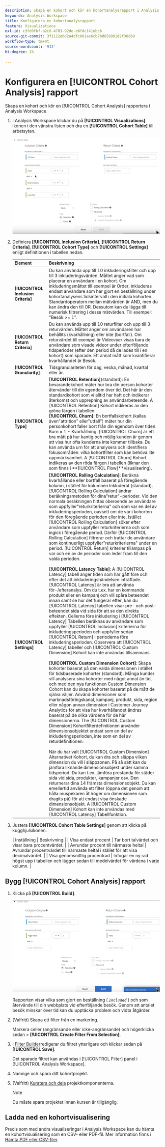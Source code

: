 ```yaml
---
description: Skapa en kohort och kör en kohortanalysrapport i Analysis Workspace.
keywords: Analysis Workspace
title: Konfigurera en kohortanalysrapport
feature: Visualizations
exl-id: c3fd9fbf-b2c8-4703-92de-e6fdc141ebc6
source-git-commit: 3f1112ebd2a4dfc881ae6cb7bd858901d2f38d69
workflow-type: tm+mt
source-wordcount: '913'
ht-degree: 1%

---
```


# Konfigurera en [!UICONTROL Cohort Analysis] rapport

Skapa en kohort och kör en [!UICONTROL Cohort Analysis] rapportera i Analysis Workspace.

1. I Analysis Workspace klickar du på **[!UICONTROL Visualizations]** ikonen i den vänstra listen och dra en **[!UICONTROL Cohort Table]** till arbetsytan.

   ![](assets/cohort-table.png)

1. Definiera **[!UICONTROL Inclusion Criteria]**, **[!UICONTROL Return Criteria]**, **[!UICONTROL Cohort Type]** och **[!UICONTROL Settings]** enligt definitionen i tabellen nedan.

   | Element | Beskrivning |
   |--- |--- |
   | **[!UICONTROL Inclusion Criteria]** | Du kan använda upp till 10 inkluderingsfilter och upp till 3 inkluderingsvärden. Måttet anger vad som placerar en användare i en kohort. Om inkluderingsmåttet till exempel är Order, inkluderas endast användare som har gjort en beställning under kohortanalysens tidsintervall i den initiala kohorten.<br>Standardoperatorn mellan mätvärden är AND, men du kan ändra den till OR. Dessutom kan du lägga till numerisk filtrering i dessa mätvärden. Till exempel: &quot;Besök >= 1&quot;.</br> |
   | **[!UICONTROL Return Criteria]** | Du kan använda upp till 10 returfilter och upp till 3 returvärden. Måttet anger om användaren har behållits (kvarhållning) eller inte (bortfall). Om returvärdet till exempel är Videovyer visas bara de användare som visade videor under efterföljande tidsperioder (efter den period då de lades till i en kohort) som sparade. Ett annat mått som kvantifierar kvarhållandet är Besök. |
   | **[!UICONTROL Granularity]** | Tidsgranulariteten för dag, vecka, månad, kvartal eller år. |
   | **[!UICONTROL Type]** | **[!UICONTROL Retention]**(standard): En bevarandekohort mäter hur bra din person kohorter återvänder till din egendom över tid. Det här är den standardkohort som vi alltid har haft och indikerar återkomst och upprepning av användarbeteende. A [!UICONTROL Retention] Kohort indikeras av den gröna färgen i tabellen.<br>**[!UICONTROL Churn]**: En bortfallskohort (kallas även&quot;attrition&quot; eller&quot;utfall&quot;) mäter hur din personkohort faller bort från din egendom över tiden. Kurn = 1 - Kvarhållning. [!UICONTROL Churn] är ett bra mått på hur kantig och möjlig kunden är genom att visa hur ofta kunderna inte kommer tillbaka. Du kan använda urn för att analysera och identifiera fokusområden: vilka kohortfilter som kan behöva lite uppmärksamhet. A [!UICONTROL Churn] Kohort indikeras av den röda färgen i tabellen (liknar den som finns i **[!UICONTROL Flow]**visualisering).</br> |
   | **[!UICONTROL Settings]** | **[!UICONTROL Rolling Calculation]**: Beräkna kvarhållande eller bortfall baserat på föregående kolumn, i stället för kolumnen Inkluderat (standard). [!UICONTROL Rolling Calculation] ändrar beräkningsmetoden för dina&quot;retur&quot;-perioder. Vid den normala beräkningen hittas oberoende av användare som uppfyller&quot;returkriterierna&quot; och som var en del av inkluderingsperioden, oavsett om de var i kohorten för den föregående perioden eller inte. Istället [!UICONTROL Rolling Calculation] söker efter användare som uppfyller returkriterierna och som ingick i föregående period. Därför [!UICONTROL Rolling Calculation] filtrerar och trattar de användare som kontinuerligt uppfyller&quot;returkriterierna&quot; under en period. [!UICONTROL Return] kriterier tillämpas på var och en av de perioder som leder fram till den valda perioden. </br><br>**[!UICONTROL Latency Table]**: A [!UICONTROL Latency] tabell anger tiden som har gått före och efter det att inkluderingshändelsen inträffade. [!UICONTROL Latency] är bra att använda för-/efteranalys. Om du t.ex. har en kommande produkt eller en kampanj och vill spåra beteendet innan samt se hur det fungerar efter, kan du [!UICONTROL Latency] tabellen visar pre- och post-beteendet sida vid sida för att se den direkta effekten. Cellerna före inkludering i [!UICONTROL Latency] Tabellen beräknas av användare som uppfyller [!UICONTROL Inclusion] kriterierna för inkluderingsperioden och uppfyller sedan [!UICONTROL Return] i perioderna före inkluderingsperioden. Observera att [!UICONTROL Latency] tabeller och [!UICONTROL Custom Dimension] Kohort kan inte användas tillsammans.</br><br>**[!UICONTROL Custom Dimension Cohort]**: Skapa kohorter baserat på den valda dimensionen i stället för tidsbaserade kohorter (standard). Många kunder vill analysera sina kohorter med något annat än tid, och med den nya funktionen Custom Dimension Cohort kan du skapa kohorter baserat på de mått de själva väljer. Använd dimensioner som marknadsföringskanal, kampanj, produkt, sida, region eller någon annan dimension i Customer Journey Analytics för att visa hur kvarhållandet ändras baserat på de olika värdena för de här dimensionerna. The [!UICONTROL Custom Dimension] Kohortfilterdefinitionen använder dimensionsobjektet endast som en del av inkluderingsperioden, inte som en del av returdefinitionen.</br><br>När du har valt [!UICONTROL Custom Dimension] Alternativet Kohort, du kan dra och släppa vilken dimension du vill i släppzonen. På så sätt kan du jämföra liknande dimensionsobjekt under samma tidsperiod. Du kan t.ex. jämföra prestanda för städer sida vid sida, produkter, kampanjer osv. Den returnerar dina 14 främsta dimensionsobjekt. Du kan emellertid använda ett filter (öppna det genom att hålla muspekaren åt höger om dimensionen som dragits på) för att endast visa önskade dimensionsobjekt. A [!UICONTROL Custom Dimension] Kohort kan inte användas med [!UICONTROL Latency] Tabellfunktion.</br> |

1. Justera **[!UICONTROL Cohort Table Settings]** genom att klicka på kugghjulsikonen.

   | Inställning | Beskrivning | | Visa endast procent | Tar bort talvärdet och visar bara procentvärdet. | | Avrundar procent till närmaste heltal | Avrundar procentvärdet till närmaste heltal i stället för att visa decimalvärdet. | | Visa genomsnittlig procentrad | Infogar en ny rad högst upp i tabellen och lägger sedan till medelvärdet för värdena i varje kolumn. |

## Bygg [!UICONTROL Cohort Analysis] rapport

1. Klicka på **[!UICONTROL Build]**.

   ![Stegresultat](assets/cohort-report.png)

   Rapporten visar vilka som gjort en beställning ( *`Included`* ) och som återvände till din webbplats vid efterföljande besök. Genom att antalet besök minskar över tid kan du upptäcka problem och vidta åtgärder.
1. (Valfritt) Skapa ett filter från en markering.

   Markera celler (angränsande eller icke-angränsande) och högerklicka sedan > **[!UICONTROL Create Filter From Selection]**.

1. I [Filter Builder](/help/components/filters/manage-filters.md)redigerar du filtret ytterligare och klickar sedan på **[!UICONTROL Save]**.

   Det sparade filtret kan användas i [!UICONTROL Filter] panel i [!UICONTROL Analysis Workspace].
1. Namnge och spara ditt kohortprojekt.
1. (Valfritt) [Kuratera och dela](/help/analysis-workspace/curate-share/curate.md) projektkomponenterna.

   >[!NOTE]
   >
   >Du måste spara projektet innan kursen är tillgänglig.

## Ladda ned en kohortvisualisering

Precis som med andra visualiseringar i Analysis Workspace kan du hämta en kohortvisualisering som en CSV- eller PDF-fil. Mer information finns i [Hämta PDF eller CSV-filer](/help/analysis-workspace/curate-share/download-send.md).